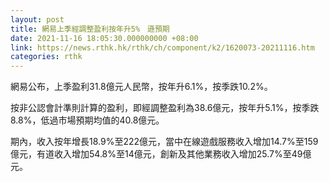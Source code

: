 ```yaml
---
layout: post
title: 網易上季經調整盈利按年升5%　遜預期
date: 2021-11-16 18:05:30.000000000 +08:00
link: https://news.rthk.hk/rthk/ch/component/k2/1620073-20211116.htm
categories: rthk
---
```


網易公布，上季盈利31.8億元人民幣，按年升6.1%，按季跌10.2%。

按非公認會計準則計算的盈利，即經調整盈利為38.6億元，按年升5.1%，按季跌8.8%，低過市場預期均值的40.8億元。

期內，收入按年增長18.9%至222億元，當中在線遊戲服務收入增加14.7%至159億元，有道收入增加54.8%至14億元，創新及其他業務收入增加25.7%至49億元。
